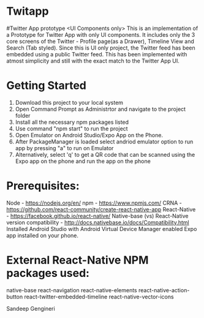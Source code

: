 # Twitapp

#Twitter App prototype &lt;UI Components only>
This is an implementation of a Prototype for Twitter App with only UI components. It includes only the 3 core screens of the Twitter - Profile page(as a Drawer), Timeline View and Search (Tab styled). Since this is UI only project, the Twitter feed has been embedded using a public Twitter feed. This has been implemented with atmost simplicity and still with the exact match to the Twitter App UI.



# Getting Started
1. Download this project to your local system
2. Open Command Prompt as Administrtor and navigate to the project folder
3. Install all the necessary npm packages listed
4. Use command "npm start" to run the project
5. Open Emulator on Android Studio/Expo App on the Phone.
6. After PackageManager is loaded select andriod emulator option to run app by pressing "a" to run on Emulator
7. Alternatively, select 'q' to get a QR code that can be scanned using the Expo app on the phone and run the app on the phone

# Prerequisites:
Node - https://nodejs.org/en/
npm - https://www.npmjs.com/
CRNA - https://github.com/react-community/create-react-native-app
React-Native - https://facebook.github.io/react-native/
Native-base (vs) React-Native version compatibility - http://docs.nativebase.io/docs/Compatibility.html
Installed Android Studio with Android Virtual Device Manager enabled
Expo app installed on your phone.

# External React-Native NPM packages used:
native-base
react-navigation
react-native-elements
react-native-action-button
react-twitter-embedded-timeline 
react-native-vector-icons


Sandeep Gengineri
